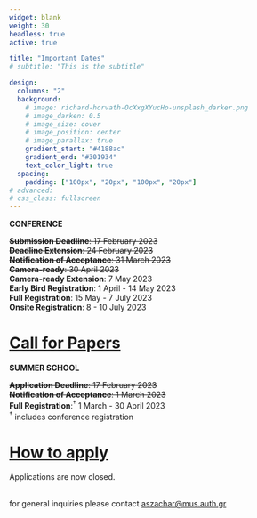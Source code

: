 ```yaml
---
widget: blank
weight: 30
headless: true
active: true

title: "Important Dates"
# subtitle: "This is the subtitle"

design:
  columns: "2"
  background:
    # image: richard-horvath-OcXxgXYucHo-unsplash_darker.png
    # image_darken: 0.5
    # image_size: cover
    # image_position: center
    # image_parallax: true
    gradient_start: "#4188ac"
    gradient_end: "#301934"
    text_color_light: true
  spacing:
    padding: ["100px", "20px", "100px", "20px"]
# advanced:
# css_class: fullscreen
---
```


<div class="row">
  <div class="col-lg-6">

**CONFERENCE**

~~**Submission Deadline**: 17 February 2023~~ </br>
~~**Deadline Extension**: 24 February 2023~~ </br>
~~**Notification of Acceptance**: 31 March 2023~~ </br>
~~**Camera-ready**: 30 April 2023~~ </br>
**Camera-ready Extension**: 7 May 2023 </br>
**Early Bird Registration**: 1 April - 14 May 2023 </br>
**Full Registration**: 15 May - 7 July 2023 </br>
**Onsite Registration**: 8 - 10 July 2023

# [**Call for Papers**](cfp/)

</div>
  <div class="col-lg-6">

**SUMMER SCHOOL**

~~**Application Deadline**: 17 February 2023~~ </br>
~~**Notification of Acceptance**: 1 March 2023~~ </br>
**Full Registration**:<sup>&dagger;</sup> 1 March - 30 April 2023 </br>
<sup>&dagger;</sup> includes conference registration

# [**How to apply**](https://www.actorproject.org/timbre-and-orchestration-summer-school#apply-now)
Applications are now closed.

</div>
</div>

</br> for general inquiries please contact aszachar@mus.auth.gr
